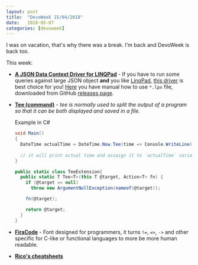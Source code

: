 ```yaml
---
layout: post
title:  "DevoWeek 15/04/2018"
date:   2018-05-07
categories: [devoweek]
---
```


I was on vacation, that's why there was a break. I'm back and DevoWeek is back too.

This week:

* **[A JSON Data Context Driver for LINQPad](http://ryandavis.io/a-json-data-context-driver-for-linqpad/)** - If you have to run some queries against large JSON object **and** you like [LinqPad](http://www.linqpad.net/), [this driver](https://github.com/rdavisau/jsondatacontext-linqpad) is best choice for you! [Here](http://forum.linqpad.net/discussion/566/how-to-install-plug-ins) you have manual how to use `*.lpx` file, downloaded from GitHub [releases page](https://github.com/rdavisau/jsondatacontext-linqpad/releases).
* **[Tee (command)](https://en.wikipedia.org/wiki/Tee_(command))** - _tee is normally used to split the output of a program so that it can be both displayed and saved in a file._
  
  Example in C#
  
  ```csharp
  void Main()
  {
    DateTime actualTime = DateTime.Now.Tee(time => Console.WriteLine(time));
    
    // it will print actual time and assaign it to `actualTime` variable
  }

  public static class TeeExtension{
    public static T Tee<T>(this T @target, Action<T> fn) {
      if (@target == null) 
        throw new ArgumentNullException(nameof(@target));

      fn(@target);

      return @target;
    }
  }
  ```
* **[FiraCode](https://github.com/tonsky/FiraCode)** - Font designed for programmers, it turns `!=`, `=>`, `->` and other specific for C-like or functional languages to more be more human readable. 
* **[Rico's cheatsheets](https://devhints.io/)**
